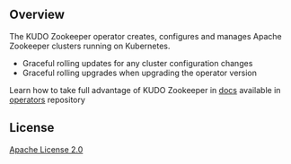 ## Overview
The KUDO Zookeeper operator creates, configures and manages Apache Zookeeper clusters running on Kubernetes.

- Graceful rolling updates for any cluster configuration changes
- Graceful rolling upgrades when upgrading the operator version

Learn how to take full advantage of KUDO Zookeeper in [docs](https://github.com/kudobuilder/operators/tree/master/repository/zookeeper) available in [operators](https://github.com/kudobuilder/operators) repository

## License
[Apache License 2.0](https://github.com/kudobuilder/operators/blob/master/LICENSE)
